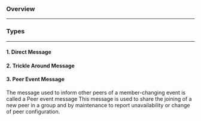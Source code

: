 ### Overview
---

### Types
---

#### 1. Direct Message

#### 2. Trickle Around Message

#### 3. Peer Event Message

The message used to inform other peers of a member-changing event is called a Peer event message
This message is used to share the joining of a new peer in a group and by maintenance to report unavailability or change of peer configuration.
